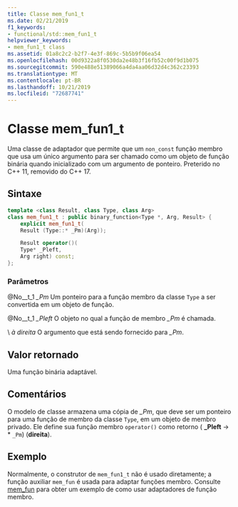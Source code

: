 ```yaml
---
title: Classe mem_fun1_t
ms.date: 02/21/2019
f1_keywords:
- functional/std::mem_fun1_t
helpviewer_keywords:
- mem_fun1_t class
ms.assetid: 01a8c2c2-b2f7-4e3f-869c-5b5b9f06ea54
ms.openlocfilehash: 00d9322a8f0530da2e48b3f16fb52c00f9d1b075
ms.sourcegitcommit: 590e488e51389066a4da4aa06d32d4c362c23393
ms.translationtype: MT
ms.contentlocale: pt-BR
ms.lasthandoff: 10/21/2019
ms.locfileid: "72687741"
---
```

# <a name="mem_fun1_t-class"></a>Classe mem_fun1_t

Uma classe de adaptador que permite que um `non_const` função membro que usa um único argumento para ser chamado como um objeto de função binária quando inicializado com um argumento de ponteiro. Preterido no C++ 11, removido do C++ 17.

## <a name="syntax"></a>Sintaxe

```cpp
template <class Result, class Type, class Arg>
class mem_fun1_t : public binary_function<Type *, Arg, Result> {
    explicit mem_fun1_t(
    Result (Type::* _Pm)(Arg));

    Result operator()(
    Type* _Pleft,
    Arg right) const;
};
```

### <a name="parameters"></a>Parâmetros

@No__t_1 *_Pm*
Um ponteiro para a função membro da classe `Type` a ser convertida em um objeto de função.

@No__t_1 *_Pleft*
O objeto no qual a função de membro *_Pm* é chamada.

\ *à direita*
O argumento que está sendo fornecido para *_Pm*.

## <a name="return-value"></a>Valor retornado

Uma função binária adaptável.

## <a name="remarks"></a>Comentários

O modelo de classe armazena uma cópia de *_Pm*, que deve ser um ponteiro para uma função de membro da classe `Type`, em um objeto de membro privado. Ele define sua função membro `operator()` como retorno ( **_Pleft** -> \* `_Pm`) (**direita**).

## <a name="example"></a>Exemplo

Normalmente, o construtor de `mem_fun1_t` não é usado diretamente; a função auxiliar `mem_fun` é usada para adaptar funções membro. Consulte [mem_fun](../standard-library/functional-functions.md#mem_fun) para obter um exemplo de como usar adaptadores de função membro.
